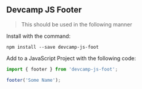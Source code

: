 ## Devcamp JS Footer

> This should be used in the following manner

Install with the command:
```
npm install --save devcamp-js-foot
```

Add to a JavaScript Project with the following code:

```javascript
import { footer } from 'devcamp-js-foot';

footer('Some Name');
```